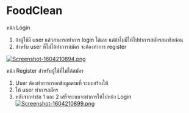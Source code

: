# FoodClean
หน้า Login 
1.	ถ้าผู้ใช้มี user แล้วสามารถทำการ login ได้เลย แต่ถ้าไม่มีให้ไปทำการสมัครสมาชิกก่อน
2.	สำหรับ user ที่ไม่ได้ทำการสมัคร จะต้องทำการ register 


[![Screenshot-1604210894.png](https://i.postimg.cc/N0fJwrMv/Screenshot-1604210894.png)](https://postimg.cc/jDmQH2PM)


หน้า Register สำหรับผู้ใช้ที่ไม่ได้สมัคร
1.	User ต้องทำการกรอกข้อมูลตามที่ ระบบสร้างให้
2.	ให้ user ทำการสมัคร
3.	หลังจากทำข้อ 1 และ 2 เสร็จระบบจะทำการให้ไปหน้า Login 
[![Screenshot-1604210899.png](https://i.postimg.cc/xdJmH0pb/Screenshot-1604210899.png)](https://postimg.cc/06vr1qs8)
